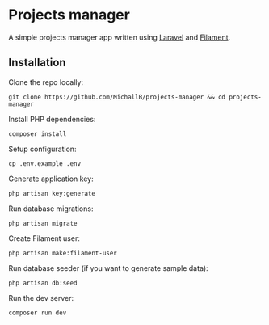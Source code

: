 # Projects manager

A simple projects manager app written using [Laravel](https://laravel.com/) and [Filament](https://filamentphp.com/).

## Installation

Clone the repo locally:

```
git clone https://github.com/MichallB/projects-manager && cd projects-manager
```

Install PHP dependencies:

```
composer install
```

Setup configuration:

```
cp .env.example .env
```

Generate application key:

```
php artisan key:generate
```

Run database migrations:

```
php artisan migrate
```

Create Filament user:

```
php artisan make:filament-user
```

Run database seeder (if you want to generate sample data):

```
php artisan db:seed
```

Run the dev server:

```
composer run dev
```